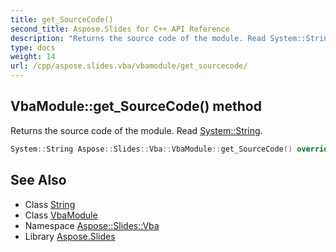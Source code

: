 ```yaml
---
title: get_SourceCode()
second_title: Aspose.Slides for C++ API Reference
description: "Returns the source code of the module. Read System::String."
type: docs
weight: 14
url: /cpp/aspose.slides.vba/vbamodule/get_sourcecode/
---
```

## VbaModule::get_SourceCode() method


Returns the source code of the module. Read [System::String](../../../system/string/).

```cpp
System::String Aspose::Slides::Vba::VbaModule::get_SourceCode() override
```

## See Also

* Class [String](../../system/string/)
* Class [VbaModule](./)
* Namespace [Aspose::Slides::Vba](../)
* Library [Aspose.Slides](../../)